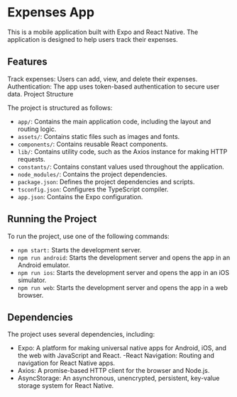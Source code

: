 # Expenses App
This is a mobile application built with Expo and React Native. The application is designed to help users track their expenses.

## Features
Track expenses: Users can add, view, and delete their expenses.
Authentication: The app uses token-based authentication to secure user data.
Project Structure

The project is structured as follows:

- `app/`: Contains the main application code, including the layout and routing logic.
- `assets/`: Contains static files such as images and fonts.
- `components/`: Contains reusable React components.
- `lib/`: Contains utility code, such as the Axios instance for making HTTP requests.
- `constants/`: Contains constant values used throughout the application.
- `node_modules/`: Contains the project dependencies.
- `package.json`: Defines the project dependencies and scripts.
- `tsconfig.json`: Configures the TypeScript compiler.
- `app.json`: Contains the Expo configuration.

## Running the Project
To run the project, use one of the following commands:

- `npm start:` Starts the development server.
- `npm run android`: Starts the development server and opens the app in an Android emulator.
- `npm run ios`: Starts the development server and opens the app in an iOS simulator.
- `npm run web`: Starts the development server and opens the app in a web browser.

## Dependencies
The project uses several dependencies, including:

- Expo: A platform for making universal native apps for Android, iOS, and the web with JavaScript and React.
-React Navigation: Routing and navigation for React Native apps.
- Axios: A promise-based HTTP client for the browser and Node.js.
- AsyncStorage: An asynchronous, unencrypted, persistent, key-value storage system for React Native.